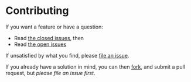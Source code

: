 # Contributing

If you want a feature or have a question:
- Read [the closed issues](https://github.com/michaelsanford/timeout-as-a-service/issues?q=is%3Aissue+is%3Aclosed), then
- Read [the open issues](https://github.com/michaelsanford/timeout-as-a-service/issues/)

If unsatisfied by what you find, please [file an issue](https://github.com/michaelsanford/timeout-as-a-service/issues/new).

If you already have a solution in mind, you can then [fork](https://github.com/michaelsanford/timeout-as-a-service#fork-destination-box),  and submit a pull request, but *please file an issue first*.
